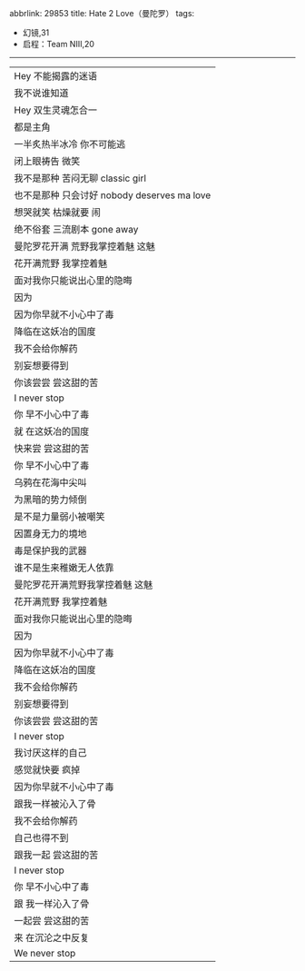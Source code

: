 abbrlink: 29853
title: Hate 2 Love（曼陀罗）
tags:
  - 幻镜,31
  - 启程：Team NIII,20
---
|      |
|--|
|Hey 不能揭露的迷语|
|我不说谁知道|
|Hey 双生灵魂怎合一|
|都是主角|
|一半炙热半冰冷 你不可能逃|
|闭上眼祷告 微笑|
|我不是那种 苦闷无聊 classic girl|
|也不是那种 只会讨好 nobody deserves ma love|
|想哭就笑 枯燥就要 闹|
|绝不俗套 三流剧本 gone away|
|曼陀罗花开满 荒野我掌控着魅 这魅|
|花开满荒野 我掌控着魅|
|面对我你只能说出心里的隐晦|
|因为|
|因为你早就不小心中了毒|
|降临在这妖冶的国度|
|我不会给你解药|
|别妄想要得到|
|你该尝尝 尝这甜的苦|
|I never stop|
|你 早不小心中了毒|
|就 在这妖冶的国度|
|快来尝 尝这甜的苦|
|你 早不小心中了毒|
|乌鸦在花海中尖叫|
|为黑暗的势力倾倒|
|是不是力量弱小被嘲笑|
|因置身无力的境地|
|毒是保护我的武器|
|谁不是生来稚嫩无人依靠|
|曼陀罗花开满荒野我掌控着魅 这魅|
|花开满荒野 我掌控着魅|
|面对我你只能说出心里的隐晦|
|因为|
|因为你早就不小心中了毒|
|降临在这妖冶的国度|
|我不会给你解药|
|别妄想要得到|
|你该尝尝 尝这甜的苦|
|I never stop|
|我讨厌这样的自己|
|感觉就快要 疯掉|
|因为你早就不小心中了毒|
|跟我一样被沁入了骨|
|我不会给你解药|
|自己也得不到|
|跟我一起 尝这甜的苦|
|I never stop|
|你 早不小心中了毒|
|跟 我一样沁入了骨|
|一起尝 尝这甜的苦|
|来 在沉沦之中反复|
|We never stop|